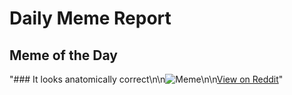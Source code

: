 # Daily Meme Report

## Meme of the Day
"### It looks anatomically correct\n\n![Meme](https://i.redd.it/yoh3niutc29f1.gif)\n\n[View on Reddit](https://redd.it/1lk3thk)"

